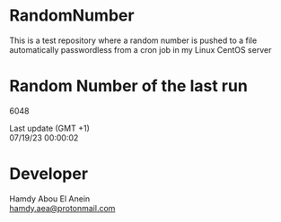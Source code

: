 # RandomNumber    
This is a test repository where a random number is pushed to a file automatically passwordless from a cron job in my Linux CentOS server    
# Random Number of the last run   
6048
      
Last update (GMT +1)    
07/19/23 00:00:02
# Developer    
Hamdy Abou El Anein   
hamdy.aea@protonmail.com
